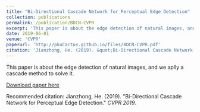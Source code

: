 ```yaml
---
title: "Bi-Directional Cascade Network for Perceptual Edge Detection"
collection: publications
permalink: /publication/BDCN-CVPR
excerpt: 'This paper is about the edge detection of natural images, and we aplly a cascade method to solve it'
date: 2019-06-01
venue: 'CVPR'
paperurl: 'http://pkuCactus.github.io/files/BDCN-CVPR.pdf'
citation: 'Jianzhong, He. (2019). &quot;Bi-Directional Cascade Network for Perceptual Edge Detection.&quot; <i>CVPR 2019</i>.'
---
```

This paper is about the edge detection of natural images, and we aplly a cascade method to solve it.

[Download paper here](http://pkuCactus.github.io/files/BDCN-CVPR.pdf)

Recommended citation: Jianzhong, He. (2019). &quot;Bi-Directional Cascade Network for Perceptual Edge Detection.&quot; <i>CVPR 2019</i>.